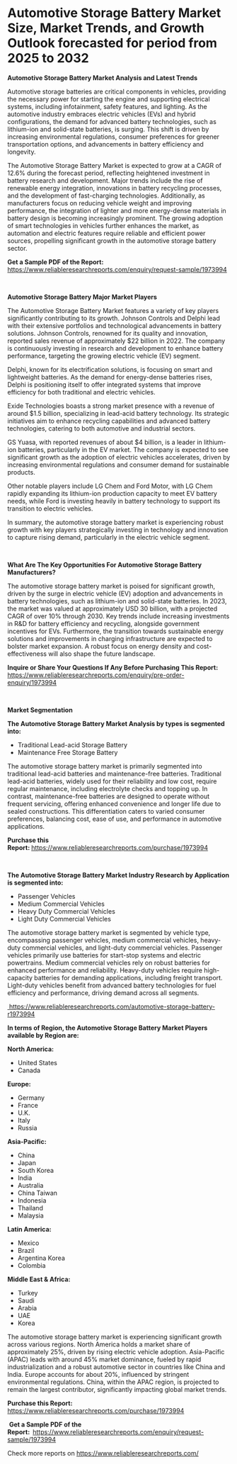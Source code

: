 <p><h1>Automotive Storage Battery Market Size, Market Trends, and Growth Outlook forecasted for period from 2025 to 2032</h1></p><p><strong>Automotive Storage Battery Market Analysis and Latest Trends</strong></p>
<p><p>Automotive storage batteries are critical components in vehicles, providing the necessary power for starting the engine and supporting electrical systems, including infotainment, safety features, and lighting. As the automotive industry embraces electric vehicles (EVs) and hybrid configurations, the demand for advanced battery technologies, such as lithium-ion and solid-state batteries, is surging. This shift is driven by increasing environmental regulations, consumer preferences for greener transportation options, and advancements in battery efficiency and longevity.</p><p>The Automotive Storage Battery Market is expected to grow at a CAGR of 12.6% during the forecast period, reflecting heightened investment in battery research and development. Major trends include the rise of renewable energy integration, innovations in battery recycling processes, and the development of fast-charging technologies. Additionally, as manufacturers focus on reducing vehicle weight and improving performance, the integration of lighter and more energy-dense materials in battery design is becoming increasingly prominent. The growing adoption of smart technologies in vehicles further enhances the market, as automation and electric features require reliable and efficient power sources, propelling significant growth in the automotive storage battery sector.</p></p>
<p><strong>Get a Sample PDF of the Report:&nbsp;</strong> <a href="https://www.reliableresearchreports.com/enquiry/request-sample/1973994?utm_campaign=3362&utm_medium=2&utm_source=Github&utm_content=ia&utm_term=31032025&utm_id=automotive-storage-battery">https://www.reliableresearchreports.com/enquiry/request-sample/1973994</a></p>
<p>&nbsp;</p>
<p><strong>Automotive Storage Battery Major Market Players</strong></p>
<p><p>The Automotive Storage Battery Market features a variety of key players significantly contributing to its growth. Johnson Controls and Delphi lead with their extensive portfolios and technological advancements in battery solutions. Johnson Controls, renowned for its quality and innovation, reported sales revenue of approximately $22 billion in 2022. The company is continuously investing in research and development to enhance battery performance, targeting the growing electric vehicle (EV) segment.</p><p>Delphi, known for its electrification solutions, is focusing on smart and lightweight batteries. As the demand for energy-dense batteries rises, Delphi is positioning itself to offer integrated systems that improve efficiency for both traditional and electric vehicles.</p><p>Exide Technologies boasts a strong market presence with a revenue of around $1.5 billion, specializing in lead-acid battery technology. Its strategic initiatives aim to enhance recycling capabilities and advanced battery technologies, catering to both automotive and industrial sectors.</p><p>GS Yuasa, with reported revenues of about $4 billion, is a leader in lithium-ion batteries, particularly in the EV market. The company is expected to see significant growth as the adoption of electric vehicles accelerates, driven by increasing environmental regulations and consumer demand for sustainable products.</p><p>Other notable players include LG Chem and Ford Motor, with LG Chem rapidly expanding its lithium-ion production capacity to meet EV battery needs, while Ford is investing heavily in battery technology to support its transition to electric vehicles.</p><p>In summary, the automotive storage battery market is experiencing robust growth with key players strategically investing in technology and innovation to capture rising demand, particularly in the electric vehicle segment.</p></p>
<p>&nbsp;</p>
<p><strong>What Are The Key Opportunities For Automotive Storage Battery Manufacturers?</strong></p>
<p><p>The automotive storage battery market is poised for significant growth, driven by the surge in electric vehicle (EV) adoption and advancements in battery technologies, such as lithium-ion and solid-state batteries. In 2023, the market was valued at approximately USD 30 billion, with a projected CAGR of over 10% through 2030. Key trends include increasing investments in R&D for battery efficiency and recycling, alongside government incentives for EVs. Furthermore, the transition towards sustainable energy solutions and improvements in charging infrastructure are expected to bolster market expansion. A robust focus on energy density and cost-effectiveness will also shape the future landscape.</p></p>
<p><strong>Inquire or Share Your Questions If Any Before Purchasing This Report:</strong> <a href="https://www.reliableresearchreports.com/enquiry/pre-order-enquiry/1973994?utm_campaign=3362&utm_medium=2&utm_source=Github&utm_content=ia&utm_term=31032025&utm_id=automotive-storage-battery">https://www.reliableresearchreports.com/enquiry/pre-order-enquiry/1973994</a></p>
<p>&nbsp;</p>
<p><strong>Market Segmentation</strong></p>
<p><strong>The Automotive Storage Battery Market Analysis by types is segmented into:</strong></p>
<p><ul><li>Traditional Lead-acid Storage Battery</li><li>Maintenance Free Storage Battery</li></ul></p>
<p><p>The automotive storage battery market is primarily segmented into traditional lead-acid batteries and maintenance-free batteries. Traditional lead-acid batteries, widely used for their reliability and low cost, require regular maintenance, including electrolyte checks and topping up. In contrast, maintenance-free batteries are designed to operate without frequent servicing, offering enhanced convenience and longer life due to sealed constructions. This differentiation caters to varied consumer preferences, balancing cost, ease of use, and performance in automotive applications.</p></p>
<p><strong>Purchase this Report:&nbsp;</strong><a href="https://www.reliableresearchreports.com/purchase/1973994?utm_campaign=3362&utm_medium=2&utm_source=Github&utm_content=ia&utm_term=31032025&utm_id=automotive-storage-battery">https://www.reliableresearchreports.com/purchase/1973994</a></p>
<p>&nbsp;</p>
<p><strong>The Automotive Storage Battery Market Industry Research by Application is segmented into:</strong></p>
<p><ul><li>Passenger Vehicles</li><li>Medium Commercial Vehicles</li><li>Heavy Duty Commercial Vehicles</li><li>Light Duty Commercial Vehicles</li></ul></p>
<p><p>The automotive storage battery market is segmented by vehicle type, encompassing passenger vehicles, medium commercial vehicles, heavy-duty commercial vehicles, and light-duty commercial vehicles. Passenger vehicles primarily use batteries for start-stop systems and electric powertrains. Medium commercial vehicles rely on robust batteries for enhanced performance and reliability. Heavy-duty vehicles require high-capacity batteries for demanding applications, including freight transport. Light-duty vehicles benefit from advanced battery technologies for fuel efficiency and performance, driving demand across all segments.</p></p>
<p><a href="https://www.reliableresearchreports.com/automotive-storage-battery-r1973994?utm_campaign=3362&utm_medium=2&utm_source=Github&utm_content=ia&utm_term=31032025&utm_id=automotive-storage-battery">&nbsp;https://www.reliableresearchreports.com/automotive-storage-battery-r1973994</a></p>
<p><strong>In terms of Region, the Automotive Storage Battery Market Players available by Region are:</strong></p>
<p>
    <p> <strong> North America: </strong>
        <ul>
            <li>United States</li>
            <li>Canada</li>
        </ul>
        </p> 
    <p> <strong> Europe: </strong>
        <ul>
            <li>Germany</li>
            <li>France</li>
            <li>U.K.</li>
            <li>Italy</li>
            <li>Russia</li>
        </ul>
        </p> 
    <p> <strong> Asia-Pacific: </strong>
        <ul>
            <li>China</li>
            <li>Japan</li>
            <li>South Korea</li>
            <li>India</li>
            <li>Australia</li>
            <li>China Taiwan</li>
            <li>Indonesia</li>
            <li>Thailand</li>
            <li>Malaysia</li>
        </ul>
        </p> 
    <p> <strong> Latin America: </strong>
        <ul>
            <li>Mexico</li>
            <li>Brazil</li>
            <li>Argentina Korea</li>
            <li>Colombia</li>
        </ul>
        </p> 
    <p> <strong> Middle East & Africa: </strong>
        <ul>
            <li>Turkey</li>
            <li>Saudi</li>
            <li>Arabia</li>
            <li>UAE</li>
            <li>Korea</li>
        </ul>
    </p>
    </p>
<p><p>The automotive storage battery market is experiencing significant growth across various regions. North America holds a market share of approximately 25%, driven by rising electric vehicle adoption. Asia-Pacific (APAC) leads with around 45% market dominance, fueled by rapid industrialization and a robust automotive sector in countries like China and India. Europe accounts for about 20%, influenced by stringent environmental regulations. China, within the APAC region, is projected to remain the largest contributor, significantly impacting global market trends.</p></p>
<p><strong>Purchase this Report: </strong><a href="https://www.reliableresearchreports.com/purchase/1973994?utm_campaign=3362&utm_medium=2&utm_source=Github&utm_content=ia&utm_term=31032025&utm_id=automotive-storage-battery">https://www.reliableresearchreports.com/purchase/1973994</a></p>
<p>&nbsp;<strong>Get a Sample PDF of the Report:&nbsp;&nbsp;</strong><a href="https://www.reliableresearchreports.com/enquiry/request-sample/1973994?utm_campaign=3362&utm_medium=2&utm_source=Github&utm_content=ia&utm_term=31032025&utm_id=automotive-storage-battery">https://www.reliableresearchreports.com/enquiry/request-sample/1973994</a></p>
<p><strong></strong></p>
<p>Check more reports on <a href="https://www.reliableresearchreports.com/?utm_campaign=3362&utm_medium=2&utm_source=Github&utm_content=ia&utm_term=31032025&utm_id=automotive-storage-battery">https://www.reliableresearchreports.com/</a></p>